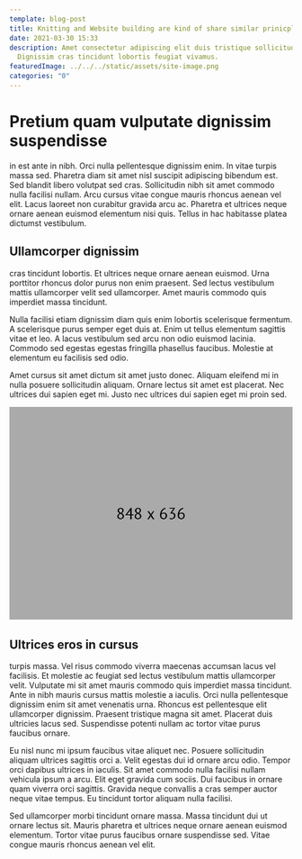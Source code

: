 ```yaml
---
template: blog-post
title: Knitting and Website building are kind of share similar prinicples
date: 2021-03-30 15:33
description: Amet consectetur adipiscing elit duis tristique sollicitudin.
  Dignissim cras tincidunt lobortis feugiat vivamus.
featuredImage: ../../../static/assets/site-image.png
categories: "0"
---
```


# Pretium quam vulputate dignissim suspendisse

in est ante in nibh. Orci nulla pellentesque dignissim enim. In vitae turpis massa sed. Pharetra diam sit amet nisl suscipit adipiscing bibendum est. Sed blandit libero volutpat sed cras. Sollicitudin nibh sit amet commodo nulla facilisi nullam. Arcu cursus vitae congue mauris rhoncus aenean vel elit. Lacus laoreet non curabitur gravida arcu ac. Pharetra et ultrices neque ornare aenean euismod elementum nisi quis. Tellus in hac habitasse platea dictumst vestibulum.

## Ullamcorper dignissim

cras tincidunt lobortis. Et ultrices neque ornare aenean euismod. Urna porttitor rhoncus dolor purus non enim praesent. Sed lectus vestibulum mattis ullamcorper velit sed ullamcorper. Amet mauris commodo quis imperdiet massa tincidunt.

Nulla facilisi etiam dignissim diam quis enim lobortis scelerisque fermentum. A scelerisque purus semper eget duis at. Enim ut tellus elementum sagittis vitae et leo. A lacus vestibulum sed arcu non odio euismod lacinia. Commodo sed egestas egestas fringilla phasellus faucibus. Molestie at elementum eu facilisis sed odio.

Amet cursus sit amet dictum sit amet justo donec. Aliquam eleifend mi in nulla posuere sollicitudin aliquam. Ornare lectus sit amet est placerat. Nec ultrices dui sapien eget mi. Justo nec ultrices dui sapien eget mi proin sed.

![](../../../static/assets/site-image.png)

## Ultrices eros in cursus

turpis massa. Vel risus commodo viverra maecenas accumsan lacus vel facilisis. Et molestie ac feugiat sed lectus vestibulum mattis ullamcorper velit. Vulputate mi sit amet mauris commodo quis imperdiet massa tincidunt. Ante in nibh mauris cursus mattis molestie a iaculis. Orci nulla pellentesque dignissim enim sit amet venenatis urna. Rhoncus est pellentesque elit ullamcorper dignissim. Praesent tristique magna sit amet. Placerat duis ultricies lacus sed. Suspendisse potenti nullam ac tortor vitae purus faucibus ornare.

Eu nisl nunc mi ipsum faucibus vitae aliquet nec. Posuere sollicitudin aliquam ultrices sagittis orci a. Velit egestas dui id ornare arcu odio. Tempor orci dapibus ultrices in iaculis. Sit amet commodo nulla facilisi nullam vehicula ipsum a arcu. Elit eget gravida cum sociis. Dui faucibus in ornare quam viverra orci sagittis. Gravida neque convallis a cras semper auctor neque vitae tempus. Eu tincidunt tortor aliquam nulla facilisi.

Sed ullamcorper morbi tincidunt ornare massa. Massa tincidunt dui ut ornare lectus sit. Mauris pharetra et ultrices neque ornare aenean euismod elementum. Tortor vitae purus faucibus ornare suspendisse sed. Vitae congue mauris rhoncus aenean vel elit.
